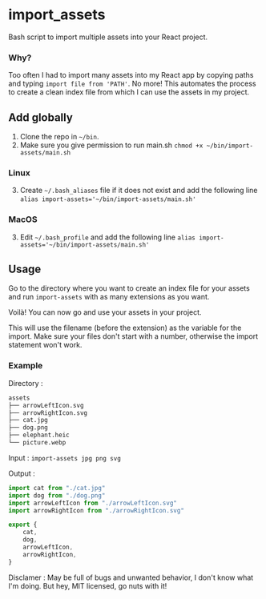 # import_assets
Bash script to import multiple assets into your React project.

### Why?
Too often I had to import many assets into my React app by copying paths and typing `import file from 'PATH'`. No more! This automates the process to create a clean index file from which I can use the assets in my project.

## Add globally
1. Clone the repo in `~/bin`.
2. Make sure you give permission to run main.sh `chmod +x ~/bin/import-assets/main.sh`

### Linux
3. Create `~/.bash_aliases` file if it does not exist and add the following line `alias import-assets='~/bin/import-assets/main.sh'`
### MacOS
3. Edit `~/.bash_profile` and add the following line `alias import-assets='~/bin/import-assets/main.sh'`


## Usage
Go to the directory where you want to create an index file for your assets and run `import-assets` with as many extensions as you want.

Voilà! You can now go and use your assets in your project.

This will use the filename (before the extension) as the variable for the import. Make sure your files don't start with a number, otherwise the import statement won't work. 

### Example
Directory :
```bash
assets
├── arrowLeftIcon.svg
├── arrowRightIcon.svg
├── cat.jpg
├── dog.png
├── elephant.heic
└── picture.webp
```
Input : `import-assets jpg png svg`

Output :
```typescript
import cat from "./cat.jpg"
import dog from "./dog.png"
import arrowLeftIcon from "./arrowLeftIcon.svg"
import arrowRightIcon from "./arrowRightIcon.svg"

export {
    cat,
    dog,
    arrowLeftIcon,
    arrowRightIcon,
}
```

Disclamer : May be full of bugs and unwanted behavior, I don't know what I'm doing. But hey, MIT licensed, go nuts with it!